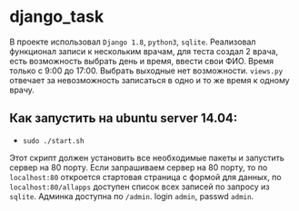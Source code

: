 # django_task
В проекте использовал `Django 1.8`, `python3`, `sqlite`. Реализовал функционал записи к нескольким врачам, для теста создал 2 врача, есть возможность выбрать день и время, ввести свои ФИО. Время только с 9:00 до 17:00. Выбрать выходные нет возможности. `views.py` отвечает за невозможность записаться в одно и то же время к одному врачу. 
## Как запустить на ubuntu server 14.04:
- `sudo ./start.sh` 

Этот скрипт должен установить все необходимые пакеты и запустить сервер на 80 порту. Если запрашиваем сервер на 80 порту, то по `localhost:80` откроется стартовая страница с формой для данных, по `localhost:80/allapps` доступен список всех записей по запросу из `sqlite`. Админка доступна по `/admin`. login `admin`, passwd `admin`.

